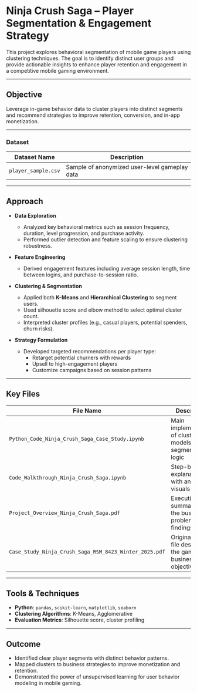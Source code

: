 # Ninja Crush Saga – Player Segmentation & Engagement Strategy

This project explores behavioral segmentation of mobile game players using clustering techniques. The goal is to identify distinct user groups and provide actionable insights to enhance player retention and engagement in a competitive mobile gaming environment.

---

## Objective

Leverage in-game behavior data to cluster players into distinct segments and recommend strategies to improve retention, conversion, and in-app monetization.

---

### Dataset

| Dataset Name        | Description |
|---------------------|-------------|
| `player_sample.csv` | Sample of anonymized user-level gameplay data |

---

## Approach

- **Data Exploration**  
  - Analyzed key behavioral metrics such as session frequency, duration, level progression, and purchase activity.
  - Performed outlier detection and feature scaling to ensure clustering robustness.

- **Feature Engineering**  
  - Derived engagement features including average session length, time between logins, and purchase-to-session ratio.

- **Clustering & Segmentation**  
  - Applied both **K-Means** and **Hierarchical Clustering** to segment users.
  - Used silhouette score and elbow method to select optimal cluster count.
  - Interpreted cluster profiles (e.g., casual players, potential spenders, churn risks).

- **Strategy Formulation**  
  - Developed targeted recommendations per player type:
    - Retarget potential churners with rewards
    - Upsell to high-engagement players
    - Customize campaigns based on session patterns

---

## Key Files

| File Name                                    | Description |
|---------------------------------------------|-------------|
| `Python_Code_Ninja_Crush_Saga_Case_Study.ipynb` | Main implementation of clustering models and segmentation logic |
| `Code_Walkthrough_Ninja_Crush_Saga.ipynb`      | Step-by-step explanation with annotated visuals |
| `Project_Overview_Ninja_Crush_Saga.pdf`        | Executive summary of the business problem and findings |
| `Case_Study_Ninja_Crush_Saga_RSM_8423_Winter_2025.pdf` | Original case file describing the game and business objectives |

---

## Tools & Techniques

- **Python**: `pandas`, `scikit-learn`, `matplotlib`, `seaborn`
- **Clustering Algorithms**: K-Means, Agglomerative
- **Evaluation Metrics**: Silhouette score, cluster profiling

---

## Outcome

- Identified clear player segments with distinct behavior patterns.
- Mapped clusters to business strategies to improve monetization and retention.
- Demonstrated the power of unsupervised learning for user behavior modeling in mobile gaming.
